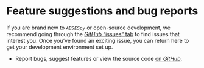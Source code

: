 # Feature suggestions and bug reports

If you are brand new to _`ABSESpy`_ or open-source development, we recommend going through the [_GitHub_ “issues” tab](https://github.com/absespy/ABSESpy/issues) to find issues that interest you. Once you’ve found an exciting issue, you can return here to get your development environment set up.

- Report bugs, suggest features or view the source code [on _GitHub_](https://github.com/absespy/ABSESpy/issues).
